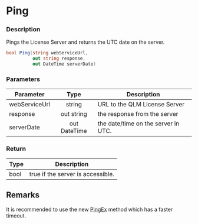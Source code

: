 # Ping

### Description

Pings the License Server and returns the UTC date on the server.

```c#
bool Ping(string webServiceUrl, 
          out string response, 
          out DateTime serverDate)
```

### Parameters

| Parameter     |     Type     | Description                         |
| ------------- | :----------: | ----------------------------------- |
| webServiceUrl |    string    | URL to the QLM License Server       |
| response      |  out string  | the response from the server        |
| serverDate    | out DateTime | the date/time on the server in UTC. |

### Return

| Type | Description                       |
| ---- | --------------------------------- |
| bool | true if the server is accessible. |

## Remarks

It is recommended to use the new [PingEx](https://soraco.readme.io/reference/pingex) method which has a faster timeout.
